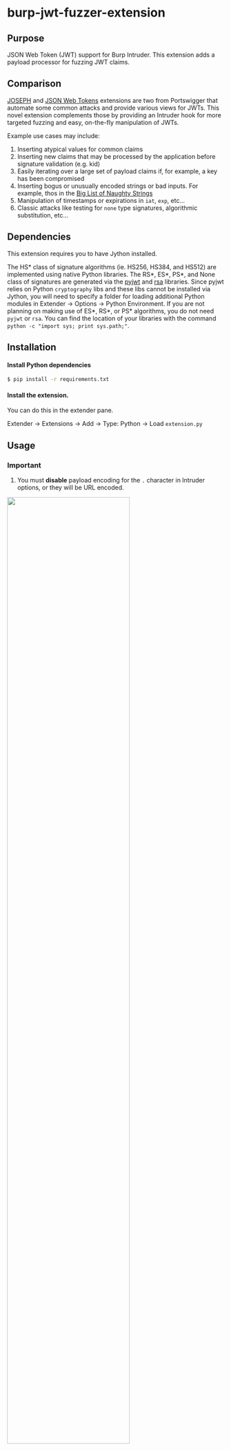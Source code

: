 # burp-jwt-fuzzer-extension

## Purpose

JSON Web Token (JWT) support for Burp Intruder. This extension adds a payload processor for fuzzing JWT claims.

## Comparison

[JOSEPH](https://github.com/portswigger/json-web-token-attacker) and [JSON Web Tokens](https://github.com/portswigger/json-web-tokens) extensions are two from Portswigger that automate some common attacks and provide various views for JWTs. This novel extension complements those by providing an Intruder hook for more targeted fuzzing and easy, on-the-fly manipulation of JWTs.

Example use cases may include:
1. Inserting atypical values for common claims
2. Inserting new claims that may be processed by the application before signature validation (e.g. kid)
3. Easily iterating over a large set of payload claims if, for example, a key has been compromised
4. Inserting bogus or unusually encoded strings or bad inputs. For example, thos in the [Big List of Naughty Strings](https://github.com/minimaxir/big-list-of-naughty-strings)
5. Manipulation of timestamps or expirations in `iat`, `exp`, etc...
6. Classic attacks like testing for `none` type signatures, algorithmic substitution, etc...

## Dependencies

This extension requires you to have Jython installed.

The HS* class of signature algorithms (ie. HS256, HS384, and HS512) are implemented using native Python libraries. The RS*, ES*, PS*, and None class of signatures are generated via the [pyjwt](https://pyjwt.readthedocs.io/en/latest/) and [rsa](https://pypi.python.org/pypi/rsa) libraries. Since pyjwt relies on Python `cryptography` libs and these libs cannot be installed via Jython, you will need to specify a folder for loading additional Python modules in Extender -> Options -> Python Environment. If you are not planning on making use of ES*, RS*, or PS* algorithms, you do not need `pyjwt` or `rsa`. You can find the location of your libraries with the command `python -c "import sys; print sys.path;"`.

## Installation

#### Install Python dependencies

```bash
$ pip install -r requirements.txt
```

#### Install the extension.

You can do this in the extender pane.

Extender -> Extensions -> Add -> Type: Python -> Load `extension.py`


## Usage

### **Important**

1. You must **disable** payload encoding for the `.` character in Intruder options, or they will be URL encoded.

<img src="https://github.com/cle0patra/burp-jwt-extension-images/blob/master/payload_encoding.png" width="75%" height="75%">

### Calling the extension

You can invoke the extension in the Intruder tab via payload processor pane

<img src="https://github.com/cle0patra/burp-jwt-extension-images/blob/master/payload_processing.png" width="65%" height="65%">

<img src="https://github.com/cle0patra/burp-jwt-extension-images/blob/master/payload_processing_rule.png" width="65%" height="65%">

<img src="https://github.com/cle0patra/burp-jwt-extension-images/blob/master/processing_rule.png" width="65%" height="65%">

<img src="https://github.com/cle0patra/burp-jwt-extension-images/blob/master/invoke_processor.png" width="65%" height="65%">



## Configuring the fuzzer options

This fuzzer uses [jq's Object Identifier-Index](https://stedolan.github.io/jq/manual/#Basicfilters) to select fields for fuzzing.

### Options

* `Target Selection`: Select either the Header or the Payload portion of a JWT to fuzz
* `JSON Selector`: Specify a filter using [jq's Object Identifier-Index](https://stedolan.github.io/jq/manual/#Basicfilters) (e.g. `.user.role`) or a regex depending on whether `Use regex as JSON selector` is checked. 
       ** For Object Identifier-Index selectors, a single `.` is an empty selector. If this claim does not exist, it will be created.
       ** For regular expressions, the regex is passed to [`re.sub`](https://docs.python.org/2/library/re.html#re.sub)
* `Generate Signature`: Whether or not to generate a signature
* `Signature Algorithm`: If `Generate Signature` is True, then use this algorithm
* `Signing Key` : Optional signing key to paste
* `Signing Key From File`: Optionally load key from file. If selected, option `Path to Signing Key` will appear. Useful if key is raw bytes.
* `Path to Signing Key`: Path to file with the signing key. If using RS, ES, or PS family of algorithms, this key must be a valid signing key. 

#### Example: Fuzzing `alg`

If you wanted to fuzz the `alg` field, you would use "Header" for your target selection and `.alg` as your selector

<img src="https://github.com/cle0patra/burp-jwt-extension-images/blob/master/alg_selector.png" width="55%" height="55%">

#### Example: Fuzzing nested claims

Say you want to fuzz the _role_ claim. You would use `.user.role` as your selector.

```json
"user" : { 
       "username" : "john.doe", 
       "role" : "admin" 
    } 
```

## Fuzzing examples

### Example 1: Fuzzing for `None` type hashing

Say you want to test if an application can be tricked into accepting `none` as a valid hashing algorithm. This vulnerability was originally discussed [here](https://auth0.com/blog/2015/03/31/critical-vulnerabilities-in-json-web-token-libraries/). You may want to try various permutations of none (e.g. `NoNe`, `nOne`, `noNe`, etc). Note that this is not the same as selecting 'None' as the Signature Algorithm.

1. Use `.alg` as your selector
2. Strip signature from your token

<img src="https://github.com/cle0patra/burp-jwt-extension-images/blob/master/intruder_none_censored.png" width="55%" height="55%">

3. Add your payload list to Intruder

<img src="https://github.com/cle0patra/burp-jwt-extension-images/blob/master/none_payload.png" width="75%" height="75%">

4. Run Intruder. One can see the [JSON Web Tokens](https://github.com/portswigger/json-web-tokens) extension is also handy here

<img src="https://github.com/cle0patra/burp-jwt-extension-images/blob/master/none_intruder.png" width="55%" height="55%">


### Example 2: Algorithmic substitution

Say you want to test if an application is can be tricked into using a public key as an HMAC key.

1. Use an empty selector `.`, or try fuzzing another claim (e.g. Payload -> `.user.name`) to see if your attack has been successful.
2. Set `Generate Signature` to True
3. Select `HS256` as your signature algorithm
4. Specify the path to the public key, or paste the key in the text box (be careful with `\n`s)

<img src="https://github.com/cle0patra/burp-jwt-extension-images/blob/master/algorithmic_confusion.png" width="55%" height="55%">


### Example 3: `kid` claim fuzzing

[Bitcoin CTF](https://bitcoinctf.com) had a challenge last year involving an improperly handled `kid` field. Here's how this extension could help you attack that.

Looking at [RFC7515](https://tools.ietf.org/html/rfc7515#section-4.1.4), we can see that the `kid` (key id) value is an optional claim field in the header section of a JWT token providing a 'hint' to the operator as to which key was used to sign the token. This is useful if multiple keys are used. Implementation itself is unspecified and up to the operator. Since the `kid` parameter is parsed before verifying the signature and implementation is up to the operator, this field presents a promising attack vector.

In the Bitcoin CTF, the `kid` field turned out to be a filename under control of the user. By specifying a CSS or JS file with known contents and manipulating the algorithm, one could generate a valid token. To test this with this fuzzer, one could do the following:

To exploit this using the fuzzer you would do the following:

1. Select the **Header** as your target and `.kid` as your selector
2. Set **Generate Signature?** to "True"
3. Select the signature algorithm, in this case HS256
4. Dump the known file contents into the **Signing Key** text field
5. Hit save

<img src="https://github.com/cle0patra/burp-jwt-extension-images/blob/master/kid_config.png" width="75%" height="75%">

6. Add your fuzz list

<img src="https://github.com/cle0patra/burp-jwt-extension-images/blob/master/kid_payload.png" width="75%" height="75%">

7. Run Intruder
8. Victory dance

## Tips and limitations

### Tip: `\n`

If you find you are not getting expected results, try appending a line break character, `\n`, to your key (i.e. hit enter).

### Limitations

This fuzzer only handles one field at a time. Future iterations may include support for multiple fields.
